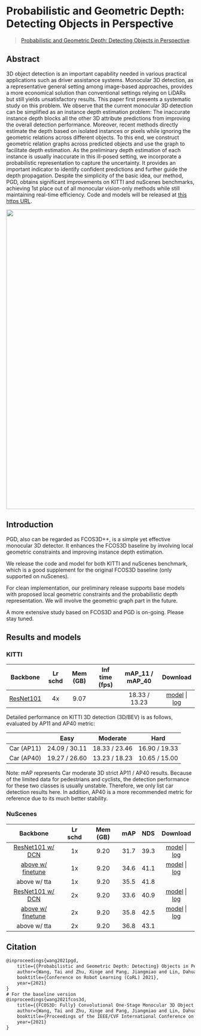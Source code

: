 # Probabilistic and Geometric Depth: Detecting Objects in Perspective

> [Probabilistic and Geometric Depth: Detecting Objects in Perspective](https://arxiv.org/abs/2107.14160)

<!-- [ALGORITHM] -->

## Abstract

3D object detection is an important capability needed in various practical applications such as driver assistance systems. Monocular 3D detection, as a representative general setting among image-based approaches, provides a more economical solution than conventional settings relying on LiDARs but still yields unsatisfactory results. This paper first presents a systematic study on this problem. We observe that the current monocular 3D detection can be simplified as an instance depth estimation problem: The inaccurate instance depth blocks all the other 3D attribute predictions from improving the overall detection performance. Moreover, recent methods directly estimate the depth based on isolated instances or pixels while ignoring the geometric relations across different objects. To this end, we construct geometric relation graphs across predicted objects and use the graph to facilitate depth estimation. As the preliminary depth estimation of each instance is usually inaccurate in this ill-posed setting, we incorporate a probabilistic representation to capture the uncertainty. It provides an important indicator to identify confident predictions and further guide the depth propagation. Despite the simplicity of the basic idea, our method, PGD, obtains significant improvements on KITTI and nuScenes benchmarks, achieving 1st place out of all monocular vision-only methods while still maintaining real-time efficiency. Code and models will be released at [this https URL](https://github.com/open-mmlab/mmdetection3d).

<div align=center>
<img src="https://user-images.githubusercontent.com/79644370/143884065-d1a19fdf-bcc0-4249-84cf-b7a85fa1eb2f.png" width="800"/>
</div>

## Introduction

PGD, also can be regarded as FCOS3D++, is a simple yet effective monocular 3D detector. It enhances the FCOS3D baseline by involving local geometric constraints and improving instance depth estimation.

We release the code and model for both KITTI and nuScenes benchmark, which is a good supplement for the original FCOS3D baseline (only supported on nuScenes).

For clean implementation, our preliminary release supports base models with proposed local geometric constraints and the probabilistic depth representation. We will involve the geometric graph part in the future.

A more extensive study based on FCOS3D and PGD is on-going. Please stay tuned.

## Results and models

### KITTI

|  Backbone   | Lr schd | Mem (GB) | Inf time (fps) | mAP_11 / mAP_40 | Download |
| :---------: | :-----: | :------: | :------------: | :----: | :------: |
|[ResNet101](./pgd_r101_caffe_fpn_gn-head_3x4_4x_kitti-mono3d.py)|4x|9.07||18.33 / 13.23|[model](https://download.openmmlab.com/mmdetection3d/v1.0.0_models/pgd/pgd_r101_caffe_fpn_gn-head_3x4_4x_kitti-mono3d/pgd_r101_caffe_fpn_gn-head_3x4_4x_kitti-mono3d_20211022_102608-8a97533b.pth) &#124; [log](https://download.openmmlab.com/mmdetection3d/v1.0.0_models/pgd/pgd_r101_caffe_fpn_gn-head_3x4_4x_kitti-mono3d/pgd_r101_caffe_fpn_gn-head_3x4_4x_kitti-mono3d_20211022_102608.log.json)|

Detailed performance on KITTI 3D detection (3D/BEV) is as follows, evaluated by AP11 and AP40 metric:

|             |     Easy      |    Moderate    |     Hard      |
|-------------|:-------------:|:--------------:|:-------------:|
| Car (AP11)  | 24.09 / 30.11 | 18.33 / 23.46  | 16.90 / 19.33 |
| Car (AP40)  | 19.27 / 26.60 | 13.23 / 18.23  | 10.65 / 15.00 |

Note: mAP represents Car moderate 3D strict AP11 / AP40 results. Because of the limited data for pedestrians and cyclists, the detection performance for these two classes is usually unstable. Therefore, we only list car detection results here. In addition, AP40 is a more recommended metric for reference due to its much better stability.

### NuScenes

|  Backbone   | Lr schd | Mem (GB) | mAP | NDS | Download |
| :---------: | :-----: | :------: | :----: |:----: | :------: |
|[ResNet101 w/ DCN](./pgd_r101_caffe_fpn_gn-head_2x16_1x_nus-mono3d.py)|1x|9.20|31.7|39.3|[model](https://download.openmmlab.com/mmdetection3d/v1.0.0_models/pgd/pgd_r101_caffe_fpn_gn-head_2x16_1x_nus-mono3d/pgd_r101_caffe_fpn_gn-head_2x16_1x_nus-mono3d_20211116_195350-f4b5eec2.pth) &#124; [log](https://download.openmmlab.com/mmdetection3d/v1.0.0_models/pgd/pgd_r101_caffe_fpn_gn-head_2x16_1x_nus-mono3d/pgd_r101_caffe_fpn_gn-head_2x16_1x_nus-mono3d_20211116_195350.log.json)|
|[above w/ finetune](./pgd_r101_caffe_fpn_gn-head_2x16_1x_nus-mono3d_finetune.py)|1x|9.20|34.6|41.1|[model](https://download.openmmlab.com/mmdetection3d/v1.0.0_models/pgd/pgd_r101_caffe_fpn_gn-head_2x16_1x_nus-mono3d_finetune/pgd_r101_caffe_fpn_gn-head_2x16_1x_nus-mono3d_finetune_20211118_093245-fd419681.pth) &#124; [log](https://download.openmmlab.com/mmdetection3d/v1.0.0_models/pgd/pgd_r101_caffe_fpn_gn-head_2x16_1x_nus-mono3d_finetune/pgd_r101_caffe_fpn_gn-head_2x16_1x_nus-mono3d_finetune_20211118_093245.log.json)|
|above w/ tta|1x|9.20|35.5|41.8||
|[ResNet101 w/ DCN](./pgd_r101_caffe_fpn_gn-head_2x16_2x_nus-mono3d.py)|2x|9.20|33.6|40.9|[model](https://download.openmmlab.com/mmdetection3d/v1.0.0_models/pgd/pgd_r101_caffe_fpn_gn-head_2x16_2x_nus-mono3d/pgd_r101_caffe_fpn_gn-head_2x16_2x_nus-mono3d_20211112_125314-cb677266.pth) &#124; [log](https://download.openmmlab.com/mmdetection3d/v1.0.0_models/pgd/pgd_r101_caffe_fpn_gn-head_2x16_2x_nus-mono3d/pgd_r101_caffe_fpn_gn-head_2x16_2x_nus-mono3d_20211112_125314.log.json)|
|[above w/ finetune](./pgd_r101_caffe_fpn_gn-head_2x16_2x_nus-mono3d_finetune.py)|2x|9.20|35.8|42.5|[model](https://download.openmmlab.com/mmdetection3d/v1.0.0_models/pgd/pgd_r101_caffe_fpn_gn-head_2x16_2x_nus-mono3d_finetune/pgd_r101_caffe_fpn_gn-head_2x16_2x_nus-mono3d_finetune_20211114_162135-5ec7c1cd.pth) &#124; [log](https://download.openmmlab.com/mmdetection3d/v1.0.0_models/pgd/pgd_r101_caffe_fpn_gn-head_2x16_2x_nus-mono3d_finetune/pgd_r101_caffe_fpn_gn-head_2x16_2x_nus-mono3d_finetune_20211114_162135.log.json)|
|above w/ tta|2x|9.20|36.8|43.1||

## Citation

```latex
@inproceedings{wang2021pgd,
    title={{Probabilistic and Geometric Depth: Detecting} Objects in Perspective},
    author={Wang, Tai and Zhu, Xinge and Pang, Jiangmiao and Lin, Dahua},
    booktitle={Conference on Robot Learning (CoRL) 2021},
    year={2021}
}
# For the baseline version
@inproceedings{wang2021fcos3d,
    title={{FCOS3D: Fully} Convolutional One-Stage Monocular 3D Object Detection},
    author={Wang, Tai and Zhu, Xinge and Pang, Jiangmiao and Lin, Dahua},
    booktitle={Proceedings of the IEEE/CVF International Conference on Computer Vision (ICCV) Workshops},
    year={2021}
}
```
